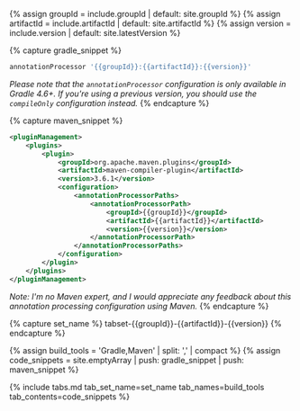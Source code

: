 {% assign groupId = include.groupId | default: site.groupId %}
{% assign artifactId = include.artifactId | default: site.artifactId %}
{% assign version = include.version | default: site.latestVersion %}

{% capture gradle_snippet %}
```groovy
annotationProcessor '{{groupId}}:{{artifactId}}:{{version}}'
```

*Please note that the `annotationProcessor` configuration is only available in Gradle 4.6+. If you're using a 
previous version, you should use the `compileOnly` configuration instead.*
{% endcapture %}

{% capture maven_snippet %}
```xml
<pluginManagement>
    <plugins>
        <plugin>
            <groupId>org.apache.maven.plugins</groupId>
            <artifactId>maven-compiler-plugin</artifactId>
            <version>3.6.1</version>
            <configuration>
                <annotationProcessorPaths>
                    <annotationProcessorPath>
                        <groupId>{{groupId}}</groupId>
                        <artifactId>{{artifactId}}</artifactId>
                        <version>{{version}}</version>
                    </annotationProcessorPath>
                </annotationProcessorPaths>
            </configuration>
        </plugin>
    </plugins>
</pluginManagement>
```

*Note: I'm no Maven expert, and I would appreciate any feedback about this annotation processing configuration 
using Maven.*
{% endcapture %}

{% capture set_name %} 
tabset-{{groupId}}-{{artifactId}}-{{version}}
{% endcapture %}

{% assign build_tools = 'Gradle,Maven' | split: ',' | compact %}
{% assign code_snippets = site.emptyArray | push: gradle_snippet | push: maven_snippet %}

{% include tabs.md tab_set_name=set_name tab_names=build_tools tab_contents=code_snippets %}
